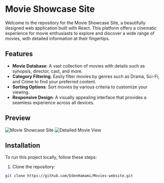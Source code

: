 # Movie Showcase Site

Welcome to the repository for the Movie Showcase Site, a beautifully designed web application built with React. This platform offers a cinematic experience for movie enthusiasts to explore and discover a wide range of movies, with detailed information at their fingertips.

## Features

- **Movie Database**: A vast collection of movies with details such as synopsis, director, cast, and more.
- **Category Filtering**: Easily filter movies by genres such as Drama, Sci-Fi, and Crime to find your preferred content.
- **Sorting Options**: Sort movies by various criteria to customize your viewing.
- **Responsive Design**: A visually appealing interface that provides a seamless experience across all devices.

## Preview

![Movie Showcase Site]("./screenshots/HomePage.png")
![Detailed Movie View]("./screenshots/MoviePage.png")


## Installation

To run this project locally, follow these steps:

1. Clone the repository:
```bash
git clone https://github.com/EdenHamami/Movies-website.git
